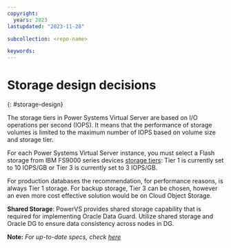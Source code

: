 ```yaml
---
copyright:
  years: 2023
lastupdated: "2023-11-28"

subcollection: <repo-name>

keywords:
---
```

# Storage design decisions

{: \#storage-design}

The storage tiers in Power Systems Virtual Server are based on I/O operations per second (IOPS). It means that the performance of storage volumes is limited to the maximum number of IOPS based on volume size and storage tier.

For each Power Systems Virtual Server instance, you must select a Flash storage from IBM FS9000 series devices [storage tiers](https://cloud.ibm.com/docs/power-iaas?topic=power-iaas-about-virtual-server#storage-tiers): Tier 1 is currently set to 10 IOPS/GB or Tier 3 is currently set to 3 IOPS/GB.

For production databases the recommendation, for performance reasons, is always Tier 1 storage. For backup storage, Tier 3 can be chosen, however an even more cost effective solution would be on Cloud Object Storage.

**Shared Storage**: PowerVS provides shared storage capability that is required for implementing Oracle Data Guard. Utilize shared storage and Oracle DG to ensure data consistency across nodes in DG.

**Note:** *For up-to-date specs, check* [*here*](https://cloud.ibm.com/docs/power-iaas?topic=power-iaas-about-virtual-server)
